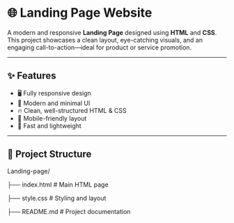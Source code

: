 # 🌐 Landing Page Website

A modern and responsive **Landing Page** designed using **HTML** and **CSS**.  
This project showcases a clean layout, eye-catching visuals, and an engaging call-to-action—ideal for product or service promotion.

---

## ✨ Features

- 🖥️ Fully responsive design
- 🎨 Modern and minimal UI
- 🔥 Clean, well-structured HTML & CSS
- 📱 Mobile-friendly layout
- 🚀 Fast and lightweight

---

## 📁 Project Structure

Landing-page/

├── index.html # Main HTML page

├── style.css # Styling and layout

├── README.md # Project documentation
